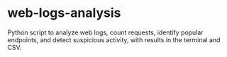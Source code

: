 # web-logs-analysis
Python script to analyze web logs, count requests, identify popular endpoints, and detect suspicious activity, with results in the terminal and CSV.
